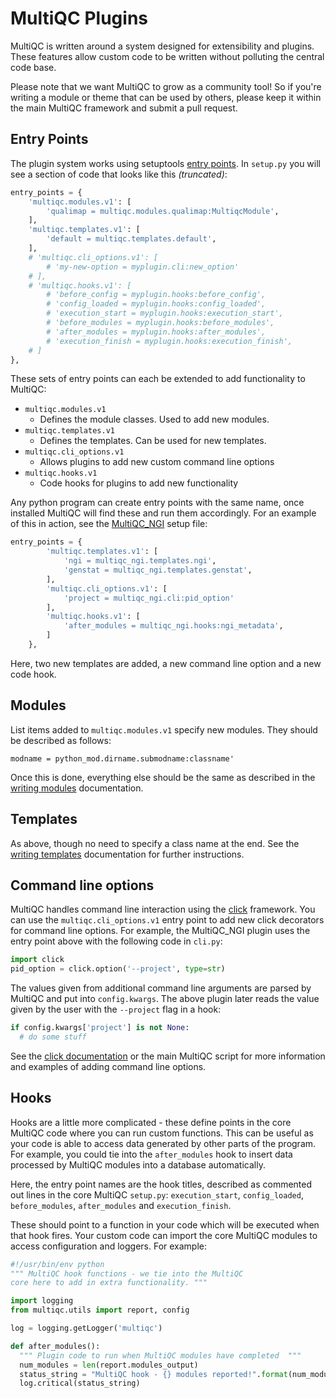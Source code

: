 # MultiQC Plugins
MultiQC is written around a system designed for extensibility and plugins.
These features allow custom code to be written without polluting the central
code base.

Please note that we want MultiQC to grow as a community tool! So if you're
writing a module or theme that can be used by others, please keep it within
the main MultiQC framework and submit a pull request.

## Entry Points
The plugin system works using setuptools
[entry points](http://setuptools.readthedocs.io/en/latest/setuptools.html#dynamic-discovery-of-services-and-plugins).
In `setup.py` you will see a section of code that looks like this _(truncated)_:
```python
entry_points = {
    'multiqc.modules.v1': [
        'qualimap = multiqc.modules.qualimap:MultiqcModule',
    ],
    'multiqc.templates.v1': [
        'default = multiqc.templates.default',
    ],
    # 'multiqc.cli_options.v1': [
        # 'my-new-option = myplugin.cli:new_option'
    # ],
    # 'multiqc.hooks.v1': [
        # 'before_config = myplugin.hooks:before_config',
        # 'config_loaded = myplugin.hooks:config_loaded',
        # 'execution_start = myplugin.hooks:execution_start',
        # 'before_modules = myplugin.hooks:before_modules',
        # 'after_modules = myplugin.hooks:after_modules',
        # 'execution_finish = myplugin.hooks:execution_finish',
    # ]
},
```

These sets of entry points can each be extended to add functionality
to MultiQC:

* `multiqc.modules.v1`
  * Defines the module classes. Used to add new modules.
* `multiqc.templates.v1`
  * Defines the templates. Can be used for new templates.
* `multiqc.cli_options.v1`
  * Allows plugins to add new custom command line options
* `multiqc.hooks.v1`
  * Code hooks for plugins to add new functionality

Any python program can create entry points with the same name, once installed
MultiQC will find these and run them accordingly. For an example of this in
action, see the [MultiQC_NGI](https://github.com/ewels/MultiQC_NGI/blob/master/setup.py)
setup file:
```python
entry_points = {
        'multiqc.templates.v1': [
            'ngi = multiqc_ngi.templates.ngi',
            'genstat = multiqc_ngi.templates.genstat',
        ],
        'multiqc.cli_options.v1': [
            'project = multiqc_ngi.cli:pid_option'
        ],
        'multiqc.hooks.v1': [
            'after_modules = multiqc_ngi.hooks:ngi_metadata',
        ]
    },
```

Here, two new templates are added, a new command line option and a new code hook.

## Modules
List items added to `multiqc.modules.v1` specify new modules. They should
be described as follows:
```
modname = python_mod.dirname.submodname:classname'
```

Once this is done, everything else should be the same as described in the
[writing modules](http://multiqc.info/docs/#writing-new-modules) documentation.

## Templates
As above, though no need to specify a class name at the end. See the
[writing templates](http://multiqc.info/docs/#writing-new-templates) documentation for further instructions.

## Command line options
MultiQC handles command line interaction using the [click](http://click.pocoo.org/)
framework. You can use the `multiqc.cli_options.v1` entry point to add new
click decorators for command line options. For example, the MultiQC_NGI
plugin uses the entry point above with the following code in `cli.py`:
```python
import click
pid_option = click.option('--project', type=str)
```

The values given from additional command line arguments are parsed by
MultiQC and put into `config.kwargs`. The above plugin later reads
the value given by the user with the `--project` flag in a hook:
```python
if config.kwargs['project'] is not None:
  # do some stuff
```

See the [click documentation](http://click.pocoo.org/) or the main
MultiQC script for more information and examples of adding command line
options.

## Hooks
Hooks are a little more complicated - these define points in the core
MultiQC code where you can run custom functions. This can be useful as
your code is able to access data generated by other parts of the program.
For example, you could tie into the `after_modules` hook to insert data
processed by MultiQC modules into a database automatically.

Here, the entry point names are the hook titles, described as commented out
lines in the core MultiQC `setup.py`: `execution_start`, `config_loaded`,
`before_modules`, `after_modules` and `execution_finish`.

These should point to a function in your code which will be executed when
that hook fires. Your custom code can import the core MultiQC modules to
access configuration and loggers. For example:

```python
#!/usr/bin/env python
""" MultiQC hook functions - we tie into the MultiQC
core here to add in extra functionality. """

import logging
from multiqc.utils import report, config

log = logging.getLogger('multiqc')

def after_modules():
  """ Plugin code to run when MultiQC modules have completed  """
  num_modules = len(report.modules_output)
  status_string = "MultiQC hook - {} modules reported!".format(num_modules)
  log.critical(status_string)
```

